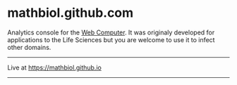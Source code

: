 # mathbiol.github.com
Analytics console for the [Web Computer](https://webcomputer.github.io). 
It was originaly developed for applications to the Life Sciences but you are welcome to use it to infect other domains.
___
Live at https://mathbiol.github.io 
___
